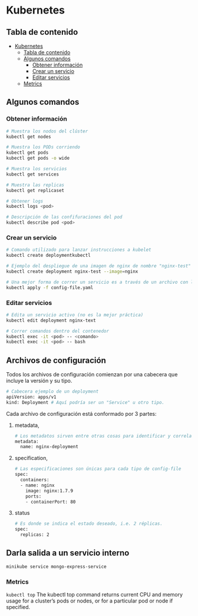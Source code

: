 # Kubernetes

## Tabla de contenido

- [Kubernetes](#kubernetes)
  - [Tabla de contenido](#tabla-de-contenido)
  - [Algunos comandos](#algunos-comandos)
    - [Obtener información](#obtener-información)
    - [Crear un servicio](#crear-un-servicio)
    - [Editar servicios](#editar-servicios)
  - [Metrics](#metrics)

## Algunos comandos

### Obtener información

```bash
# Muestra los nodos del clúster
kubectl get nodes

# Muestra los PODs corriendo
kubectl get pods
kubectl get pods -o wide

# Muestra los servicios
kubectl get services

# Muestra las replicas
kubectl get replicaset

# Obtener logs
kubectl logs <pod>

# Descripción de las confifuraciones del pod
kubectl describe pod <pod>
```

### Crear un servicio

```bash
# Comando utilizado para lanzar instrucciones a kubelet
kubectl create deploymentkubectl

# Ejemplo del despliegue de una imagen de nginx de nombre "nginx-test"
kubectl create deployment nginx-test --image=nginx

# Una mejor forma de correr un servicio es a través de un archivo con las configuraciones
kubectl apply -f config-file.yaml
```

### Editar servicios

```bash
# Edita un servicio activo (no es la mejor práctica)
kubectl edit deployment nginx-text

# Correr comandos dentro del contenedor
kubectl exec -it <pod> -- <comando>
kubectl exec -it <pod> -- bash
```

## Archivos de configuración

Todos los archivos de configuración comienzan por una cabecera que incluye la versión y su tipo.

```bash
# Cabecera ejemplo de un deployment
apiVersion: apps/v1
kind: Deployment # Aquí podría ser un "Service" u otro tipo.
```

Cada archivo de configuración está conformado por 3 partes:

1. metadata,

    ```bash
    # Los metadatos sirven entre otras cosas para identificar y correlacionar objetos con etiquetas.
    metadata:
      name: nginx-deployment
    ```

2. specification,

   ```bash
   # Las especificaciones son únicas para cada tipo de config-file 
   spec:
     containers:
     - name: nginx
       image: nginx:1.7.9
       ports:
       - containerPort: 80
    ```

3. status

    ```bash
    # Es donde se indica el estado deseado, i.e. 2 réplicas.
    spec:
      replicas: 2
    ```

## Darla salida a un servicio interno

```bash
minikube service mongo-express-service
```

### Metrics

`kubectl top` The kubectl top command returns current CPU and memory usage for a cluster’s pods or nodes, or for a particular pod or node if specified.
